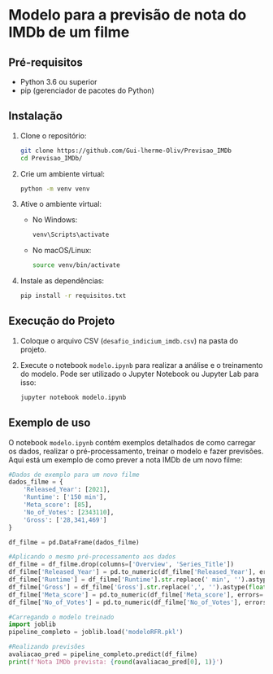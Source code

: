 # Modelo para a previsão de nota do IMDb de um filme

## Pré-requisitos
- Python 3.6 ou superior
- pip (gerenciador de pacotes do Python)

## Instalação
1. Clone o repositório:
    ```sh
    git clone https://github.com/Gui-lherme-Oliv/Previsao_IMDb
    cd Previsao_IMDb/
    ```

2. Crie um ambiente virtual:
    ```sh
    python -m venv venv
    ```

3. Ative o ambiente virtual:

    - No Windows:
        ```sh
        venv\Scripts\activate
        ```

    - No macOS/Linux:
        ```sh
        source venv/bin/activate
        ```

4. Instale as dependências:
    ```sh
    pip install -r requisitos.txt
    ```

## Execução do Projeto
1. Coloque o arquivo CSV (`desafio_indicium_imdb.csv`) na pasta do projeto.

2. Execute o notebook `modelo.ipynb` para realizar a análise e o treinamento do modelo. Pode ser utilizado o Jupyter Notebook ou Jupyter Lab para isso:
    ```sh
    jupyter notebook modelo.ipynb
    ```

## Exemplo de uso
O notebook `modelo.ipynb` contém exemplos detalhados de como carregar os dados, realizar o pré-processamento, treinar o modelo e fazer previsões. Aqui está um exemplo de como prever a nota IMDb de um novo filme:

```python
#Dados de exemplo para um novo filme
dados_filme = {
    'Released_Year': [2021],
    'Runtime': ['150 min'],
    'Meta_score': [85],
    'No_of_Votes': [2343110],
    'Gross': ['28,341,469']
}

df_filme = pd.DataFrame(dados_filme)

#Aplicando o mesmo pré-processamento aos dados
df_filme = df_filme.drop(columns=['Overview', 'Series_Title'])
df_filme['Released_Year'] = pd.to_numeric(df_filme['Released_Year'], errors='coerce')
df_filme['Runtime'] = df_filme['Runtime'].str.replace(' min', '').astype(float)
df_filme['Gross'] = df_filme['Gross'].str.replace(',', '').astype(float)
df_filme['Meta_score'] = pd.to_numeric(df_filme['Meta_score'], errors='coerce')
df_filme['No_of_Votes'] = pd.to_numeric(df_filme['No_of_Votes'], errors='coerce')

#Carregando o modelo treinado
import joblib
pipeline_completo = joblib.load('modeloRFR.pkl')

#Realizando previsões
avaliacao_pred = pipeline_completo.predict(df_filme)
print(f'Nota IMDb prevista: {round(avaliacao_pred[0], 1)}')
